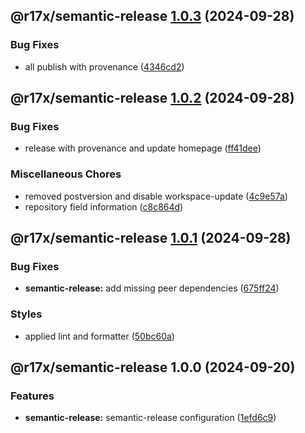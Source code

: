 ## @r17x/semantic-release [1.0.3](https://github.com/r17x/js/compare/@r17x/semantic-release@1.0.2...@r17x/semantic-release@1.0.3) (2024-09-28)

### Bug Fixes

* all publish with provenance ([4346cd2](https://github.com/r17x/js/commit/4346cd2bbb4e1a72c8034f4b2c72b622e60f982d))

## @r17x/semantic-release [1.0.2](https://github.com/r17x/js/compare/@r17x/semantic-release@1.0.1...@r17x/semantic-release@1.0.2) (2024-09-28)

### Bug Fixes

* release with provenance and update homepage ([ff41dee](https://github.com/r17x/js/commit/ff41dee8bf74ed12e8bc525fc44144e48ade7a90))

### Miscellaneous Chores

* removed postversion and disable workspace-update ([4c9e57a](https://github.com/r17x/js/commit/4c9e57aeb00fa5d1c9b6b60d1338f216e788c8f2))
* repository field information ([c8c864d](https://github.com/r17x/js/commit/c8c864d2b3e8a6f3d040ce34e063b0efe9d3beb7))

## @r17x/semantic-release [1.0.1](https://github.com/r17x/js/compare/@r17x/semantic-release@1.0.0...@r17x/semantic-release@1.0.1) (2024-09-28)

### Bug Fixes

* **semantic-release:** add missing peer dependencies ([675ff24](https://github.com/r17x/js/commit/675ff244edf502e6bd92b8b923826a840d268a8b))

### Styles

* applied lint and formatter ([50bc60a](https://github.com/r17x/js/commit/50bc60aee37346d4976c64adaadb15b6f40e19a2))

## @r17x/semantic-release 1.0.0 (2024-09-20)

### Features

* **semantic-release:** semantic-release configuration ([1efd6c9](https://github.com/r17x/js/commit/1efd6c999fbafcaa722bf5500bed85736f78955a))

